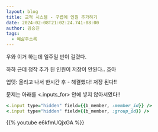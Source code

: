 ```yaml
---
layout: blog
title: 교적 시스템 - 구릅에 인원 추가하기
date: 2024-02-08T21:02:24.741-08:00
author: 김승진
tags:
  - 예삶주소록
---
```

우와 이거 하는데 일주일 반이 걸렸다.

하하 근데 정작 추가 된 인원이 저장이 안된다.. 흐아

업뎃: 올리고 나서 한시간 후 - 해결했다! 저장 된다!!

문제는 아래를 <.inputs_for> 안에 넣지 않아서였다!! 

```ruby
<.input type="hidden" field={{b_member, :member_id}} />
<.input type="hidden" field={{b_member, :group_id}} />
```

{{% youtube e6kfmUQjxGA %}}
